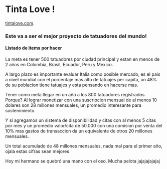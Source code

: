 # Tinta Love !

[tintalove.com](https://tintalove.com).

### Este va a ser el mejor proyecto de tatuadores del mundo!

#### Listado de items por hacer

La meta es tener 500 tatuadores por ciudad principal y estan en menos de 2 años en Colombia,
Brasil, Ecuador, Peru y Mexico.

A largo plazo es importante evaluar Italia como posible mercado, es el pais a nivel mundial con el
porcentaje mas alto de tatuajes per capita, un 48% de su poblacion tiene tatuajes y esta pensando en hacerse mas.

Tener como meta llegar en un año a los 800 tatuadores registrados.
Porque?
Al lograr monetizar con una suscripcion mensual de al menos 10 dolares son 28 millones mensuales, un promedio interesante para sostenimiento.

Y si agregamos un sistema de disponibilidad y citas con al menos 5 citas por mes y un promedio valor/cita de 50.000 con una comision por venta del 10% mas gastos de transaccion da un equivalente de otros 20 millones mensuales.

Un total acumulado de 48 millones mensuales, nada mal para el primer año, ojala estas cifras sean mejores

Hoy mi hermano se quebró una mano con el oso.
Mucha pelota jajajajajajaj
